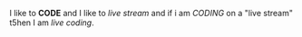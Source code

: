 I like to **CODE** and I like to _live stream_ and if i am _CODING_ on a "live stream" t5hen I am _live coding_.
